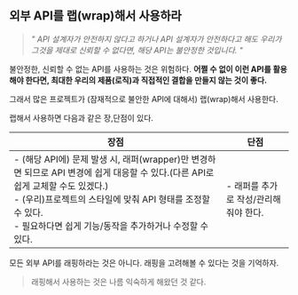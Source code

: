 ## 외부 API를 랩(wrap)해서 사용하라

> *" API 설계자가 안전하지 않다고 하거나 API 설계자가 안전하다고 해도 우리가 그것을 제대로 신뢰할 수 없다면, 해당 API는 불안정한 것입니다. "*

불안정한, 신뢰할 수 없는 API를 사용하는 것은 위험하다. **어쩔 수 없이 이런 API를 활용해야 한다면, 최대한 우리의 제품(로직)과 직접적인 결합을 만들지 않는 것이 좋다.** 

그래서 많은 프로젝트가 (잠재적으로 불안한 API에 대해서) 랩(wrap)해서 사용한다.

랩해서 사용하면 다음과 같은 장,단점이 있다.

|장점|단점|
|-|-|
|- (해당 API에) 문제 발생 시, 래퍼(wrapper)만 변경하면 되므로 API 변경에 쉽게 대응할 수 있다.(다른 API로 쉽게 교체할 수도 있겠다.)<br>- (우리)프로젝트의 스타일에 맞춰 API 형태를 조정할 수 있다. <br>- 필요하다면 쉽게 기능/동작을 추가하거나 수정할 수 있다.|- 래퍼를 추가로 작성/관리해줘야 한다.|

모든 외부 API를 래핑하라는 것은 아니다. 래핑을 고려해볼 수 있다는 것을 기억하자.

> 래핑해서 사용하는 것은 나름 익숙하게 해왔던 것 같다.

